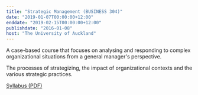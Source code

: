 ```yaml
---
title: "Strategic Management (BUSINESS 304)"
date: "2019-01-07T00:00:00+12:00"
enddate: "2019-02-15T00:00:00+12:00"
publishdate: "2016-01-08"
host: "The University of Auckland"
---
```

A case-based course that focuses on analysing and responding to complex organizational situations from a general manager's perspective. 
<!--more-->

The processes of strategizing, the impact of organizational contexts and the various strategic practices.

[Syllabus (PDF)](/files/teaching/business304-2019-ss.pdf)
